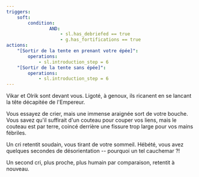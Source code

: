 ```yaml
---
triggers:
    soft:
        condition:
                AND:
                    - sl.has_debriefed == true
                    - g.has_fortifications == true
actions:
    "[Sortir de la tente en prenant votre épée]":
        operations:
            - sl.introduction_step = 6
    "[Sortir de la tente sans épée]":
        operations:
            - sl.introduction_step = 6
---
```


Vikar et Olrik sont devant vous. Ligoté, à genoux, ils ricanent en se lancant la tête décapitée de l'Empereur.

Vous essayez de crier, mais une immense araignée sort de votre bouche. Vous savez qu'il suffirait d'un couteau pour couper vos liens, mais le couteau est par terre, coincé derrière une fissure trop large pour vos mains fébriles.

Un cri retentit soudain, vous tirant de votre sommeil. Hébété, vous avez quelques secondes de désorientation -- pourquoi un tel cauchemar ?!

Un second cri, plus proche, plus humain par comparaison, retentit à nouveau.
